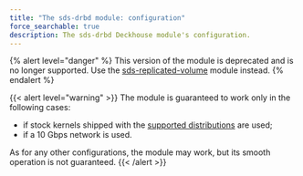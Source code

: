 ```yaml
---
title: "The sds-drbd module: configuration"
force_searchable: true
description: The sds-drbd Deckhouse module's configuration.
---
```


{% alert level="danger" %}
This version of the module is deprecated and is no longer supported. Use the [sds-replicated-volume](https://deckhouse.ru/modules/sds-replicated-volume/stable/) module instead.
{% endalert %}

{{< alert level="warning" >}}
The module is guaranteed to work only in the following cases:
- if stock kernels shipped with the [supported distributions](https://deckhouse.io/documentation/v1/supported_versions.html#linux) are used;
- if a 10 Gbps network is used.

As for any other configurations, the module may work, but its smooth operation is not guaranteed.
{{< /alert >}}

